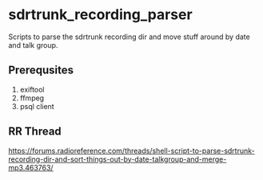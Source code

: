 # sdrtrunk_recording_parser
Scripts to parse the sdrtrunk recording dir and move stuff around by date and talk group.

## Prerequsites
1. exiftool
1. ffmpeg
1. psql client


## RR Thread


https://forums.radioreference.com/threads/shell-script-to-parse-sdrtrunk-recording-dir-and-sort-things-out-by-date-talkgroup-and-merge-mp3.463763/
